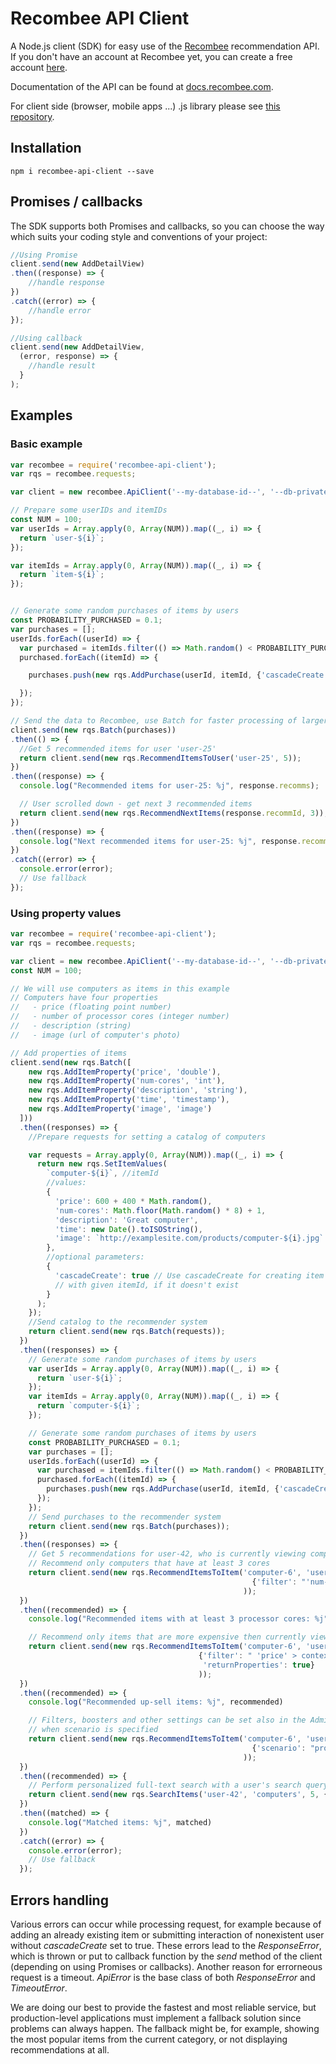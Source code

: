 # Recombee API Client

A Node.js client (SDK) for easy use of the [Recombee](https://www.recombee.com/) recommendation API.
If you don't have an account at Recombee yet, you can create a free account [here](https://www.recombee.com/).

Documentation of the API can be found at [docs.recombee.com](https://docs.recombee.com/).

For client side (browser, mobile apps ...) .js library please see [this repository](https://github.com/recombee/js-api-client).

## Installation

```
npm i recombee-api-client --save
```

## Promises / callbacks

The SDK supports both Promises and callbacks, so you can choose the way which suits your coding style and conventions of your project:

```javascript
//Using Promise
client.send(new AddDetailView)
.then((response) => {
    //handle response
})
.catch((error) => {
    //handle error
});

//Using callback
client.send(new AddDetailView,
  (error, response) => {
    //handle result
  }
);
```


## Examples

### Basic example

```javascript
var recombee = require('recombee-api-client');
var rqs = recombee.requests;

var client = new recombee.ApiClient('--my-database-id--', '--db-private-token--', {region: 'us-west'});

// Prepare some userIDs and itemIDs
const NUM = 100;
var userIds = Array.apply(0, Array(NUM)).map((_, i) => {
  return `user-${i}`;
});

var itemIds = Array.apply(0, Array(NUM)).map((_, i) => {
  return `item-${i}`;
});


// Generate some random purchases of items by users
const PROBABILITY_PURCHASED = 0.1;
var purchases = [];
userIds.forEach((userId) => {
  var purchased = itemIds.filter(() => Math.random() < PROBABILITY_PURCHASED);
  purchased.forEach((itemId) => {

    purchases.push(new rqs.AddPurchase(userId, itemId, {'cascadeCreate': true}))

  });
});

// Send the data to Recombee, use Batch for faster processing of larger data
client.send(new rqs.Batch(purchases))
.then(() => {
  //Get 5 recommended items for user 'user-25'
  return client.send(new rqs.RecommendItemsToUser('user-25', 5));
})
.then((response) => {
  console.log("Recommended items for user-25: %j", response.recomms);

  // User scrolled down - get next 3 recommended items
  return client.send(new rqs.RecommendNextItems(response.recommId, 3));
})
.then((response) => {
  console.log("Next recommended items for user-25: %j", response.recomms);
})
.catch((error) => {
  console.error(error);
  // Use fallback
});
```

### Using property values

```javascript
var recombee = require('recombee-api-client');
var rqs = recombee.requests;

var client = new recombee.ApiClient('--my-database-id--', '--db-private-token--', {region: 'ap-se'});
const NUM = 100;

// We will use computers as items in this example
// Computers have four properties 
//   - price (floating point number)
//   - number of processor cores (integer number)
//   - description (string)
//   - image (url of computer's photo)

// Add properties of items
client.send(new rqs.Batch([
    new rqs.AddItemProperty('price', 'double'),
    new rqs.AddItemProperty('num-cores', 'int'),
    new rqs.AddItemProperty('description', 'string'),
    new rqs.AddItemProperty('time', 'timestamp'),
    new rqs.AddItemProperty('image', 'image')
  ]))
  .then((responses) => {
    //Prepare requests for setting a catalog of computers

    var requests = Array.apply(0, Array(NUM)).map((_, i) => {
      return new rqs.SetItemValues(
        `computer-${i}`, //itemId
        //values:
        {
          'price': 600 + 400 * Math.random(),
          'num-cores': Math.floor(Math.random() * 8) + 1,
          'description': 'Great computer',
          'time': new Date().toISOString(),
          'image': `http://examplesite.com/products/computer-${i}.jpg`
        },
        //optional parameters:
        {
          'cascadeCreate': true // Use cascadeCreate for creating item
          // with given itemId, if it doesn't exist
        }
      );
    });
    //Send catalog to the recommender system
    return client.send(new rqs.Batch(requests));
  })
  .then((responses) => {
    // Generate some random purchases of items by users
    var userIds = Array.apply(0, Array(NUM)).map((_, i) => {
      return `user-${i}`;
    });
    var itemIds = Array.apply(0, Array(NUM)).map((_, i) => {
      return `computer-${i}`;
    });

    // Generate some random purchases of items by users
    const PROBABILITY_PURCHASED = 0.1;
    var purchases = [];
    userIds.forEach((userId) => {
      var purchased = itemIds.filter(() => Math.random() < PROBABILITY_PURCHASED);
      purchased.forEach((itemId) => {
        purchases.push(new rqs.AddPurchase(userId, itemId, {'cascadeCreate': true}))
      });
    });
    // Send purchases to the recommender system
    return client.send(new rqs.Batch(purchases));
  })
  .then((responses) => {
    // Get 5 recommendations for user-42, who is currently viewing computer-6
    // Recommend only computers that have at least 3 cores
    return client.send(new rqs.RecommendItemsToItem('computer-6', 'user-42', 5, 
                                                      {'filter': "'num-cores' >= 3"}
                                                    ));
  })
  .then((recommended) => {
    console.log("Recommended items with at least 3 processor cores: %j", recommended);

    // Recommend only items that are more expensive then currently viewed item (up-sell)
    return client.send(new rqs.RecommendItemsToItem('computer-6', 'user-42', 5, 
                                          {'filter': " 'price' > context_item[\"price\"] ",
                                           'returnProperties': true}
                                          ));
  })
  .then((recommended) => {
    console.log("Recommended up-sell items: %j", recommended)

    // Filters, boosters and other settings can be set also in the Admin UI (admin.recombee.com)
    // when scenario is specified
    return client.send(new rqs.RecommendItemsToItem('computer-6', 'user-42', 5, 
                                                      {'scenario': "product_detail"}
                                                    ));
  })
  .then((recommended) => {
    // Perform personalized full-text search with a user's search query (e.g. "computers")
    return client.send(new rqs.SearchItems('user-42', 'computers', 5, {'scenario': "search_top"}));
  })
  .then((matched) => {
    console.log("Matched items: %j", matched)
  })
  .catch((error) => {
    console.error(error);
    // Use fallback
  });
```

## Errors handling

Various errors can occur while processing request, for example because of adding an already existing item or submitting interaction of nonexistent user without *cascadeCreate* set to true. These errors lead to the *ResponseError*, which is thrown or put to callback function by the *send* method of the client (depending on using Promises or callbacks). Another reason for errorneous request is a timeout. *ApiError* is the base class of both *ResponseError* and *TimeoutError*.

We are doing our best to provide the fastest and most reliable service, but production-level applications must implement a fallback solution since problems can always happen. The fallback might be, for example, showing the most popular items from the current category, or not displaying recommendations at all.